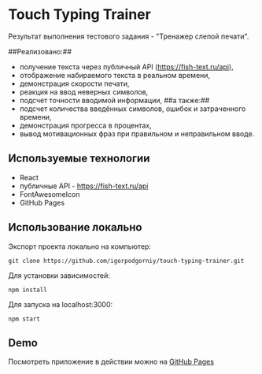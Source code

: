 # Touch Typing Trainer

Результат выполнения тестового задания - "Тренажер слепой печати".

##Реализовано:##

- получение текста через публичный API (https://fish-text.ru/api),
- отображение набираемого текста в реальном времени,
- демонстрация скорости печати,
- реакция на ввод неверных символов,
- подсчет точности вводимой информации,
  ##а также:##
- подсчет количества введённых символов, ошибок и затраченного времени,
- демонстрация прогресса в процентах,
- вывод мотивационных фраз при правильном и неправильном вводе.

## Используемые технологии

- React
- публичные API - https://fish-text.ru/api
- FontAwesomeIcon
- GitHub Pages

## Использование локально

Экспорт проекта локально на компьютер:

```
git clone https://github.com/igorpodgorniy/touch-typing-trainer.git
```

Для установки зависимостей:

```
npm install
```

Для запуска на localhost:3000:

```
npm start
```

## Demo

Посмотреть приложение в действии можно на [GitHub Pages](https://igorpodgorniy.github.io/touch-typing-trainer/)
